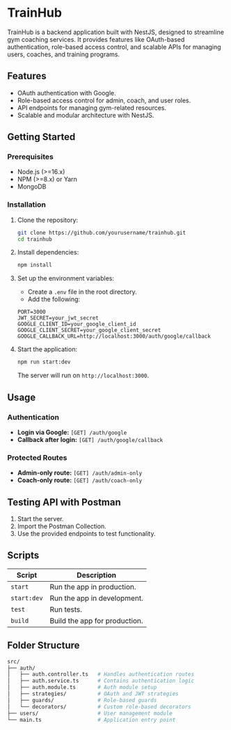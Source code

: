 # TrainHub

TrainHub is a backend application built with NestJS, designed to streamline gym coaching services. It provides features like OAuth-based authentication, role-based access control, and scalable APIs for managing users, coaches, and training programs.

## Features
- OAuth authentication with Google.
- Role-based access control for admin, coach, and user roles.
- API endpoints for managing gym-related resources.
- Scalable and modular architecture with NestJS.

## Getting Started

### Prerequisites
- Node.js (>=16.x)
- NPM (>=8.x) or Yarn
- MongoDB

### Installation

1. Clone the repository:

    ```bash
    git clone https://github.com/yourusername/trainhub.git
    cd trainhub
    ```

2. Install dependencies:

    ```bash
    npm install
    ```

3. Set up the environment variables:
    - Create a `.env` file in the root directory.
    - Add the following:

    ```env
    PORT=3000
    JWT_SECRET=your_jwt_secret
    GOOGLE_CLIENT_ID=your_google_client_id
    GOOGLE_CLIENT_SECRET=your_google_client_secret
    GOOGLE_CALLBACK_URL=http://localhost:3000/auth/google/callback
    ```

4. Start the application:

    ```bash
    npm run start:dev
    ```

    The server will run on `http://localhost:3000`.

## Usage

### Authentication
- **Login via Google:** `[GET] /auth/google`
- **Callback after login:** `[GET] /auth/google/callback`

### Protected Routes
- **Admin-only route:** `[GET] /auth/admin-only`
- **Coach-only route:** `[GET] /auth/coach-only`

## Testing API with Postman

1. Start the server.
2. Import the Postman Collection.
3. Use the provided endpoints to test functionality.

## Scripts

| Script        | Description                        |
| ------------- | ---------------------------------- |
| `start`       | Run the app in production.         |
| `start:dev`   | Run the app in development.        |
| `test`        | Run tests.                         |
| `build`       | Build the app for production.     |

## Folder Structure

```bash
src/
├── auth/
│   ├── auth.controller.ts   # Handles authentication routes
│   ├── auth.service.ts      # Contains authentication logic
│   ├── auth.module.ts       # Auth module setup
│   ├── strategies/          # OAuth and JWT strategies
│   ├── guards/              # Role-based guards
│   └── decorators/          # Custom role-based decorators
├── users/                   # User management module
└── main.ts                  # Application entry point
